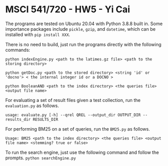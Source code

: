 # MSCI 541/720 - HW5 - Yi Cai

The programs are tested on Ubuntu 20.04 with Python 3.8.8 built in. Some importance packages
include `pickle`, `gzip`, and `datetime`, which can be installed with `pip install XXX`.

There is no need to build, just run the programs directly with the following commands:

```python indexEngine.py <path to the latimes.gz file> <path to the storing directory>```

```python getDoc.py <path to the stored directory> <string 'id' or 'docno'> < the internal integer id or a DOCNO >```

```python BooleanAND <path to the index directory> <the queries file> <output file name>```

For evaluating a set of result files given a test collection, run the `evaluation.py` as follows. 

```usage: evaluate.py [-h] --qrel QREL --output_dir OUTPUT_DIR --results_dir RESULTS_DIR```

For performing BM25 on a set of queries, run the `BM25.py` as follows. 

```Usage: BM25 <path to the index directory> <the queries file> <output file name> <stemming? true or false>```

To run the search engine, just use the following command and follow the prompts.
```python searchEngine.py```